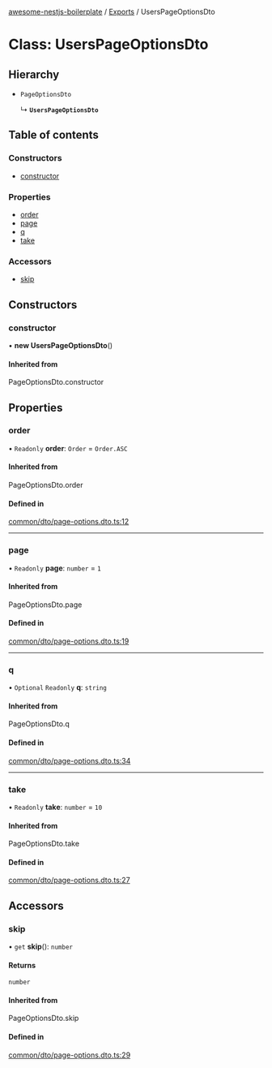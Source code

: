 [awesome-nestjs-boilerplate](../README.md) / [Exports](../modules.md) / UsersPageOptionsDto

# Class: UsersPageOptionsDto

## Hierarchy

- `PageOptionsDto`

  ↳ **`UsersPageOptionsDto`**

## Table of contents

### Constructors

- [constructor](UsersPageOptionsDto.md#constructor)

### Properties

- [order](UsersPageOptionsDto.md#order)
- [page](UsersPageOptionsDto.md#page)
- [q](UsersPageOptionsDto.md#q)
- [take](UsersPageOptionsDto.md#take)

### Accessors

- [skip](UsersPageOptionsDto.md#skip)

## Constructors

### constructor

• **new UsersPageOptionsDto**()

#### Inherited from

PageOptionsDto.constructor

## Properties

### order

• `Readonly` **order**: `Order` = `Order.ASC`

#### Inherited from

PageOptionsDto.order

#### Defined in

[common/dto/page-options.dto.ts:12](https://github.com/klub-deepak/poc_doc_generation_3/blob/a592bb2/src/common/dto/page-options.dto.ts#L12)

___

### page

• `Readonly` **page**: `number` = `1`

#### Inherited from

PageOptionsDto.page

#### Defined in

[common/dto/page-options.dto.ts:19](https://github.com/klub-deepak/poc_doc_generation_3/blob/a592bb2/src/common/dto/page-options.dto.ts#L19)

___

### q

• `Optional` `Readonly` **q**: `string`

#### Inherited from

PageOptionsDto.q

#### Defined in

[common/dto/page-options.dto.ts:34](https://github.com/klub-deepak/poc_doc_generation_3/blob/a592bb2/src/common/dto/page-options.dto.ts#L34)

___

### take

• `Readonly` **take**: `number` = `10`

#### Inherited from

PageOptionsDto.take

#### Defined in

[common/dto/page-options.dto.ts:27](https://github.com/klub-deepak/poc_doc_generation_3/blob/a592bb2/src/common/dto/page-options.dto.ts#L27)

## Accessors

### skip

• `get` **skip**(): `number`

#### Returns

`number`

#### Inherited from

PageOptionsDto.skip

#### Defined in

[common/dto/page-options.dto.ts:29](https://github.com/klub-deepak/poc_doc_generation_3/blob/a592bb2/src/common/dto/page-options.dto.ts#L29)
